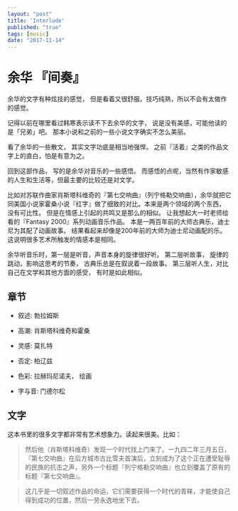 ```yaml
---
layout: "post"
title: 'Interlude'
published: "true"
tags: [music]
date: "2017-11-14"
---
```


# 余华 『间奏』

余华的文字有种炫技的感觉， 但是看着又很舒服。技巧纯熟，所以不会有太做作的感觉。

记得以前在哪里看过韩寒表示读不下去余华的文字， 说是没有美感，可能他读的是「兄弟」吧。 那本小说和之前的一些小说文字确实不怎么美丽。

看了余华的一些散文， 其实文字功底是相当地强悍。 之前『活着』之类的作品文字上的直白，怕是有意为之。

回到这部作品， 写的是余华对音乐的一些感悟。 而感悟的点呢，当然有作家敏感的人生和生活等，但最主要的比较还是对文学。

比如对苏联作曲家肖斯塔科维奇的『第七交响曲』（列宁格勒交响曲），余华就把它同美国小说家霍桑小说『红字』做了细致的对比。本来是两个领域的两个东西， 没有可比性。 但是在情感上引起的共鸣又是那么的相似。
让我想起大一时老师给看的『Fantasy 2000』系列动画音乐作品。 本是一两百年前的大师古典乐，迪士尼为其配了动画故事。 结果看起来却像是200年前的大师为迪士尼动画配的乐。 这说明很多艺术所触发的情感本是相同。

余华听音乐时，第一层是听音，声音本身的旋律很好听。
第二层听故事， 旋律的跳动，影响这思考的节奏， 古典乐总是在叙说着一段故事。
第三层听人生，对比自己在文学和其他方面的感受， 有时是如此相似。

## 章节

- 叙述: 勃拉姆斯

- 高潮: 肖斯塔科维奇和霍桑

- 灵感: 莫扎特

- 否定: 柏辽兹

- 色彩: 拉赫玛尼诺夫， 绘画

- 字与音: 门德尔松

## 文字

这本书里的很多文字都非常有艺术想象力。读起来很美。比如：

> 然后他（肖斯塔科维奇）发现一个时代找上门来了。一九四二年三月五日，『第七交响曲』在后方城市古比雪夫首演后，立刻成为了这个正在遭受耻辱的民族的抗击之声，另外一个标题『列宁格勒交响曲』也立刻覆盖了原有的标题『第七交响曲』。

> 这几乎是一切叙述作品的命运，它们需要获得一个时代的青睐，才能使自己得到成功的位置，然后一劳永逸地坐下去。